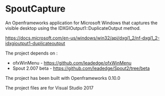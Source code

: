 # SpoutCapture
An Openframeworks application for Microsoft Windows that captures the visible desktop using the IDXGIOutput1::DuplicateOutput method.

https://docs.microsoft.com/en-us/windows/win32/api/dxgi1_2/nf-dxgi1_2-idxgioutput1-duplicateoutput

The project depends on :  
* ofxWinMenu - https://github.com/leadedge/ofxWinMenu  
* Spout 2.007 beta - https://github.com/leadedge/Spout2/tree/beta

The project has been built with Openframeworks 0.10.0

The project files are for Visual Studio 2017

